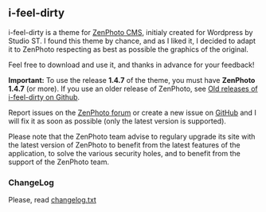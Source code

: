 ﻿## i-feel-dirty

i-feel-dirty is a theme for [ZenPhoto CMS](http://www.zenphoto.org), initialy created for Wordpress by Studio ST.
I found this theme by chance, and as I liked it, I decided to adapt it to ZenPhoto respecting as best as possible the graphics of the original.

Feel free to download and use it, and thanks in advance for your feedback!

**Important:** To use the release **1.4.7** of the theme, you must have **ZenPhoto 1.4.7** (or more).
If you use an older release of ZenPhoto, see [Old releases of i-feel-dirty on Github](https://github.com/vincent3569/i-feel-dirty/releases).

Report issues on the [ZenPhoto forum](http://www.zenphoto.org/support/) or create a new issue on [GitHub](https://github.com/vincent3569/i-feel-dirty/issues) and I will fix it as soon as possible (only the latest version is supported).

Please note that the ZenPhoto team advise to regulary upgrade its site with the latest version of ZenPhoto to benefit from the latest features of the application, to solve the various security holes, and to benefit from the support of the ZenPhoto team.

### ChangeLog
Please, read [changelog.txt](https://github.com/vincent3569/i-feel-dirty/blob/master/changelog.txt)
